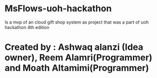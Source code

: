 # MsFlows-uoh-hackathon
Is a mvp of an cloud gift shop system as project that was a part of uoh hackathon  4th edition 
# Created by : Ashwaq alanzi (Idea owner), Reem Alamri(Programmer) and Moath Altamimi(Programmer)
